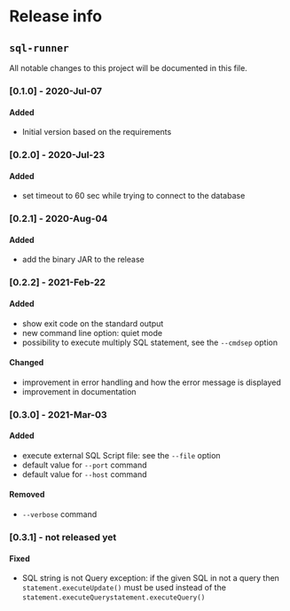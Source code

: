 # Release info
## `sql-runner`

All notable changes to this project will be documented in this file.

### [0.1.0] - 2020-Jul-07
#### Added
- Initial version based on the requirements

### [0.2.0] - 2020-Jul-23
#### Added
- set timeout to 60 sec while trying to connect to the database

### [0.2.1] - 2020-Aug-04
#### Added
- add the binary JAR to the release

### [0.2.2] - 2021-Feb-22
#### Added
- show exit code on the standard output
- new command line option: quiet mode
- possibility to execute multiply SQL statement, see the `--cmdsep` option
#### Changed
- improvement in error handling and how the error message is displayed
- improvement in documentation

### [0.3.0] - 2021-Mar-03
#### Added
- execute external SQL Script file: see the `--file` option
- default value for `--port` command
- default value for `--host` command
#### Removed
- `--verbose` command

### [0.3.1] - not released yet
#### Fixed
- SQL string is not Query exception: if the given SQL in not a query then `statement.executeUpdate()` must be used instead of the `statement.executeQuerystatement.executeQuery()`
